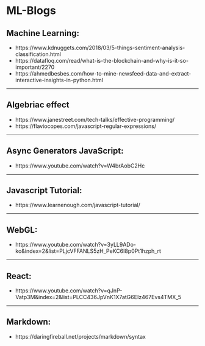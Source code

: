 # ML-Blogs

## Machine Learning:
<ul>
<li>https://www.kdnuggets.com/2018/03/5-things-sentiment-analysis-classification.html</li>
<li>https://datafloq.com/read/what-is-the-blockchain-and-why-is-it-so-important/2270</li>
<li>https://ahmedbesbes.com/how-to-mine-newsfeed-data-and-extract-interactive-insights-in-python.html</li>
</ul>

*****

## Algebriac effect
<ul>
  <li>https://www.janestreet.com/tech-talks/effective-programming/</li>
  <li>https://flaviocopes.com/javascript-regular-expressions/</li>
</ul>

*****

## Async Generators JavaScript:
<ul>
  <li>https://www.youtube.com/watch?v=W4brAobC2Hc</li>
</ul>

*****

## Javascript Tutorial:
<ul>
  <li>https://www.learnenough.com/javascript-tutorial/</li>
</ul>

*****

## WebGL:
<ul>
  <li>https://www.youtube.com/watch?v=3yLL9ADo-ko&index=2&list=PLjcVFFANLS5zH_PeKC6I8p0Pt1hzph_rt</li>
</ul>

*****

## React:
<ul>
  <li>https://www.youtube.com/watch?v=qJnP-Vatp3M&index=2&list=PLCC436JpVnK1X7atG6EIz467Evs4TMX_5</li>
</ul>

*****

## Markdown:
<ul>
  <li>https://daringfireball.net/projects/markdown/syntax</li>
</ul>
